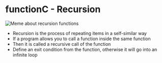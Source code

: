# functionC - Recursion

![Meme about recursion functions](https://media.makeameme.org/created/to-understand-recursion.jpg)

- Recursion is the process of repeating items in a self-similar way
- If a program allows you to call a function inside the same function
- Then it is called a recursive call of the function
- Define an exit condition from the function, otherwise it will go into an infinite loop

